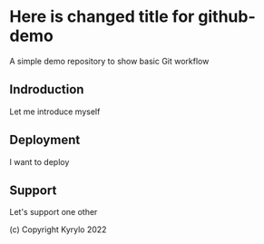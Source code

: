 # Here is changed title for github-demo
A simple demo repository to show basic Git workflow

## Indroduction
Let me introduce myself

## Deployment
I want to deploy

## Support
Let's support one other

(c) Copyright Kyrylo 2022